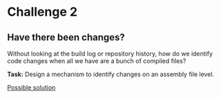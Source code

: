 # Challenge 2 

## Have there been changes?

Without looking at the build log or repository history, how do we identify code changes when all we have are a bunch of compiled files?

**Task:** Design a mechanism to identify changes on an assembly file level.

[Possible solution](./Solutions/challenge2.md)